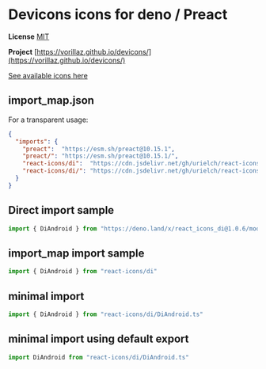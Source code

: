 # Devicons icons for deno / Preact

**License** [MIT](https://github.com/Klarr-Agency/Circum-Icons/blob/main/LICENSE)

**Project** [https://vorillaz.github.io/devicons/](https://vorillaz.github.io/devicons/)

[See available icons here](https://react-icons.github.io/react-icons/icons?name=di)

## import_map.json

For a transparent usage:

```json
{
  "imports": {
    "preact":  "https://esm.sh/preact@10.15.1",
    "preact/": "https://esm.sh/preact@10.15.1/",
    "react-icons/di":  "https://cdn.jsdelivr.net/gh/urielch/react-icons-di@1.0.6/mod.ts",
    "react-icons/di/": "https://cdn.jsdelivr.net/gh/urielch/react-icons-di@1.0.6/ico/",
  }
}
```

## Direct import sample

```ts
import { DiAndroid } from "https://deno.land/x/react_icons_di@1.0.6/mod.ts"
```

## import_map import sample

```ts
import { DiAndroid } from "react-icons/di"
```

## minimal import

```ts
import { DiAndroid } from "react-icons/di/DiAndroid.ts"
```

## minimal import using default export

```ts
import DiAndroid from "react-icons/di/DiAndroid.ts"
```


